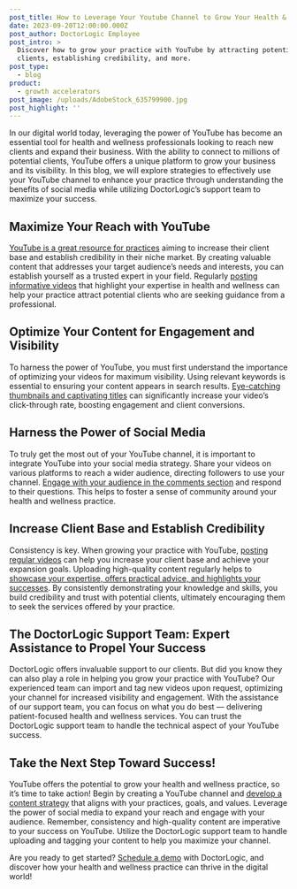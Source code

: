 ```yaml
---
post_title: How to Leverage Your Youtube Channel to Grow Your Health & Wellness Practice
date: 2023-09-20T12:00:00.000Z
post_author: DoctorLogic Employee
post_intro: >
  Discover how to grow your practice with YouTube by attracting potential
  clients, establishing credibility, and more.
post_type:
  - blog
product:
  - growth accelerators
post_image: /uploads/AdobeStock_635799900.jpg
post_highlight: ''
---
```


In our digital world today, leveraging the power of YouTube has become an essential tool for health and wellness professionals looking to reach new clients and expand their business. With the ability to connect to millions of potential clients, YouTube offers a unique platform to grow your business and its visibility. In this blog, we will explore strategies to effectively use your YouTube channel to enhance your practice through understanding the benefits of social media while utilizing DoctorLogic’s support team to maximize your success. 

## Maximize Your Reach with YouTube

[YouTube is a great resource for practices](https://doctorlogic.com/blog/how-youtube-grows-business) aiming to increase their client base and establish credibility in their niche market. By creating valuable content that addresses your target audience’s needs and interests, you can establish yourself as a trusted expert in your field. Regularly [posting informative videos](https://doctorlogic.com/blog/3-simple-steps-to-make-your-videos-more-professional) that highlight your expertise in health and wellness can help your practice attract potential clients who are seeking guidance from a professional. 

## Optimize Your Content for Engagement and Visibility

To harness the power of YouTube, you must first understand the importance of optimizing your videos for maximum visibility. Using relevant keywords is essential to ensuring your content appears in search results. [Eye-catching thumbnails and captivating titles](https://www.socialmediaexaminer.com/26-ways-to-use-video-for-your-social-media-marketing/) can significantly increase your video’s click-through rate, boosting engagement and client conversions. 

## Harness the Power of Social Media

To truly get the most out of your YouTube channel, it is important to integrate YouTube into your social media strategy. Share your videos on various platforms to reach a wider audience, directing followers to use your channel. [Engage with your audience in the comments section](https://blog.hubspot.com/blog/tabid/6307/bid/30888/8-ways-to-leverage-social-media-beyond-social-networks.aspx) and respond to their questions. This helps to foster a sense of community around your health and wellness practice.

## Increase Client Base and Establish Credibility 

Consistency is key. When growing your practice with YouTube, [posting regular videos](https://doctorlogic.com/blog/video-marketing-for-healthcare-practices) can help you increase your client base and achieve your expansion goals. Uploading high-quality content regularly helps to [showcase your expertise, offers practical advice, and highlights your successes](https://www.forbes.com/sites/theyec/2021/11/09/how-any-business-can-leverage-youtube-to-grow-their-customer-base/?sh=905bede75114). By consistently demonstrating your knowledge and skills, you build credibility and trust with potential clients, ultimately encouraging them to seek the services offered by your practice. 

## The DoctorLogic Support Team: Expert Assistance to Propel Your Success

DoctorLogic offers invaluable support to our clients. But did you know they can also play a role in helping you grow your practice with YouTube? Our experienced team can import and tag new videos upon request, optimizing your channel for increased visibility and engagement. With the assistance of our support team, you can focus on what you do best — delivering patient-focused health and wellness services. You can trust the DoctorLogic support team to handle the technical aspect of your YouTube success. 

## Take the Next Step Toward Success!

YouTube offers the potential to grow your health and wellness practice, so it’s time to take action! Begin by creating a YouTube channel and [develop a content strategy](https://www.youtube.com/intl/en_us/creators/how-things-work/content-creation-strategy/) that aligns with your practices, goals, and values. Leverage the power of social media to expand your reach and engage with your audience. Remember, consistency and high-quality content are imperative to your success on YouTube. Utilize the DoctorLogic support team to handle uploading and tagging your content to help you maximize your channel.

Are you ready to get started? [Schedule a demo](https://growth.doctorlogic.com/get-a-demo) with DoctorLogic, and discover how your health and wellness practice can thrive in the digital world!
